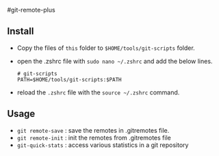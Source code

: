 #git-remote-plus

## Install

* Copy the files of `this` folder to `$HOME/tools/git-scripts` folder.
* open the .zshrc file with `sudo nano ~/.zshrc`  and add the below lines.

    ```shell
    # git-scripts
    PATH=$HOME/tools/git-scripts:$PATH
    ```
* reload the `.zshrc` file with the `source ~/.zshrc` command.


## Usage

* `git remote-save` : save the remotes in .gitremotes file.
* `git remote-init` : init the remotes from .gitremotes file
* `git-quick-stats` : access various statistics in a git repository
